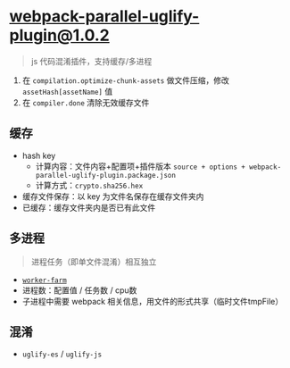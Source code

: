 # [webpack-parallel-uglify-plugin@1.0.2](https://github.com/gdborton/webpack-parallel-uglify-plugin)
> js 代码混淆插件，支持缓存/多进程

1. 在 `compilation.optimize-chunk-assets` 做文件压缩，修改 `assetHash[assetName]` 值
2. 在 `compiler.done` 清除无效缓存文件


## 缓存
- hash key
    - 计算内容：文件内容+配置项+插件版本 `source + options + webpack-parallel-uglify-plugin.package.json`
    - 计算方式：`crypto.sha256.hex`
- 缓存文件保存：以 key 为文件名保存在缓存文件夹内
- 已缓存：缓存文件夹内是否已有此文件


## 多进程
> 进程任务（即单文件混淆）相互独立

- [`worker-farm`](../back-end/worker-farm.html)
- 进程数：配置值 / 任务数 / cpu数
- 子进程中需要 webpack 相关信息，用文件的形式共享（临时文件tmpFile）


## 混淆
- `uglify-es` / `uglify-js`

